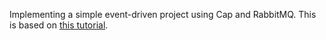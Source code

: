 Implementing a simple event-driven project using Cap and RabbitMQ. This is based on <a href="https://dev.to/ahmedshahjr/efficient-event-communication-implementing-event-bus-and-outbox-patterns-with-cap-in-net-core-microservices-36oe?signin=true">this tutorial</a>.
